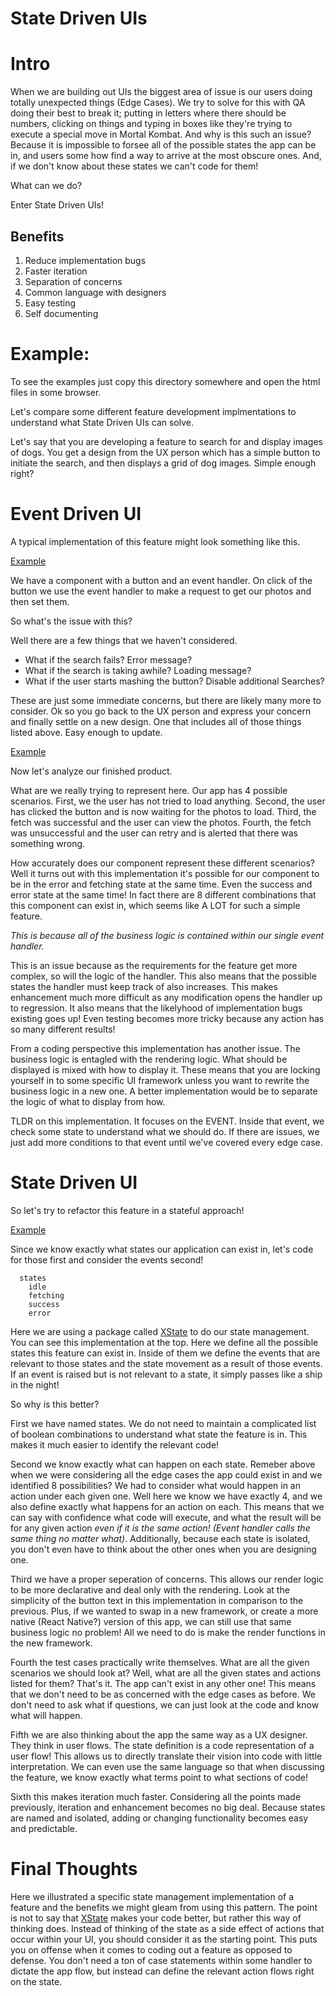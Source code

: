 # State Driven UIs

# Intro

When we are building out UIs the biggest area of issue is our users doing totally unexpected things (Edge Cases). We try to solve for this with QA doing their best to break it; putting in letters where there should be numbers, clicking on things and typing in boxes like they're trying to execute a special move in Mortal Kombat. And why is this such an issue? Because it is impossible to forsee all of the possible states the app can be in, and users some how find a way to arrive at the most obscure ones. And, if we don't know about these states we can't code for them! 

What can we do?

Enter State Driven UIs!


## Benefits

1. Reduce implementation bugs
2. Faster iteration
3. Separation of concerns
4. Common language with designers
5. Easy testing
6. Self documenting


# Example:

To see the examples just copy this directory somewhere and open the html files in some browser.

Let's compare some different feature development implmentations to understand what State Driven UIs can solve.

Let's say that you are developing a feature to search for and display images of dogs. You get a design from the UX person which has a simple button to initiate the search, and then displays a grid of dog images. Simple enough right?


# Event Driven UI

A typical implementation of this feature might look something like this.

[Example](./event-driven/v1.html)

We have a component with a button and an event handler. On click of the button we use the event handler to make a request to get our photos and then set them.

So what's the issue with this?

Well there are a few things that we haven't considered.

* What if the search fails? Error message?
* What if the search is taking awhile? Loading message?
* What if the user starts mashing the button? Disable additional Searches?

These are just some immediate concerns, but there are likely many more to consider. Ok so you go back to the UX person and express your concern and finally settle on a new design. One that includes all of those things listed above. Easy enough to update.

[Example](./event-driven/v2.html)

Now let's analyze our finished product.

What are we really trying to represent here. Our app has 4 possible scenarios. First, we the user has not tried to load anything. Second, the user has clicked the button and is now waiting for the photos to load. Third, the fetch was successful and the user can view the photos. Fourth, the fetch was unsuccessful and the user can retry and is alerted that there was something wrong.

How accurately does our component represent these different scenarios? Well it turns out with this implementation it's possible for our component to be in the error and fetching state at the same time. Even the success and error state at the same time! In fact there are 8 different combinations that this component can exist in, which seems like A LOT for such a simple feature. 

*This is because all of the business logic is contained within our single event handler.*

This is an issue because as the requirements for the feature get more complex, so will the logic of the handler. This also means that the possible states the handler must keep track of also increases. This makes enhancement much more difficult as any modification opens the handler up to regression. It also means that the likelyhood of implementation bugs existing goes up! Even testing becomes more tricky because any action has so many different results!

From a coding perspective this implementation has another issue. The business logic is entagled with the rendering logic. What should be displayed is mixed with how to display it. These means that you are locking yourself in to some specific UI framework unless you want to rewrite the business logic in a new one. A better implementation would be to separate the logic of what to display from how.

TLDR on this implementation. It focuses on the EVENT. Inside that event, we check some state to understand what we should do. If there are issues, we just add more conditions to that event until we've covered every edge case.


# State Driven UI

So let's try to refactor this feature in a stateful approach!

[Example](./state-driven/v1.html)

Since we know exactly what states our application can exist in, let's code for those first and consider the events second!

```
  states
    idle
    fetching
    success
    error
```

Here we are using a package called [XState](https://xstate.js.org/docs/) to do our state management. You can see this implementation at the top. Here we define all the possible states this feature can exist in. Inside of them we define the events that are relevant to those states and the state movement as a result of those events. If an event is raised but is not relevant to a state, it simply passes like a ship in the night!

So why is this better?

First we have named states. We do not need to maintain a complicated list of boolean combinations to understand what state the feature is in. This makes it much easier to identify the relevant code!

Second we know exactly what can happen on each state. Remeber above when we were considering all the edge cases the app could exist in and we identified 8 possibilities? We had to consider what would happen in an action under each given one. Well here we know we have exactly 4, and we also define exactly what happens for an action on each. This means that we can say with confidence what code will execute, and what the result will be for any given action *even if it is the same action! (Event handler calls the same thing no matter what)*. Additionally, because each state is isolated, you don't even have to think about the other ones when you are designing one.

Third we have a proper seperation of concerns. This allows our render logic to be more declarative and deal only with the rendering. Look at the simplicity of the button text in this implementation in comparison to the previous. Plus, if we wanted to swap in a new framework, or create a more native (React Native?) version of this app, we can still use that same business logic no problem! All we need to do is make the render functions in the new framework.

Fourth the test cases practically write themselves. What are all the given scenarios we should look at? Well, what are all the given states and actions listed for them? That's it. The app can't exist in any other one! This means that we don't need to be as concerned with the edge cases as before. We don't need to ask what if questions, we can just look at the code and know what will happen. 

Fifth we are also thinking about the app the same way as a UX designer. They think in user flows. The state definition is a code representation of a user flow! This allows us to directly translate their vision into code with little interpretation. We can even use the same language so that when discussing the feature, we know exactly what terms point to what sections of code!

Sixth this makes iteration much faster. Considering all the points made previously, iteration and enhancement becomes no big deal. Because states are named and isolated, adding or changing functionality becomes easy and predictable.


# Final Thoughts

Here we illustrated a specific state management implementation of a feature and the benefits we might gleam from using this pattern. The point is not to say that [XState](https://xstate.js.org/docs/) makes your code better, but rather this way of thinking does. Instead of thinking of the state as a side effect of actions that occur within your UI, you should consider it as the starting point. This puts you on offense when it comes to coding out a feature as opposed to defense. You don't need a ton of case statements within some handler to dictate the app flow, but instead can define the relevant action flows right on the state.
